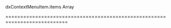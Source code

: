 <!--id-->dxContextMenuItem.items<!--/id-->
<!--merge--><!--/merge-->
<!--type-->Array<dxContextMenuItem><!--/type-->
===========================================================================
